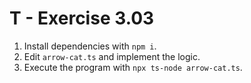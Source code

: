 # T - Exercise 3.03

1. Install dependencies with `npm i`.
2. Edit `arrow-cat.ts` and implement the logic.
3. Execute the program with `npx ts-node arrow-cat.ts`.
